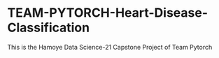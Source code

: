 # TEAM-PYTORCH-Heart-Disease-Classification
This is the Hamoye Data Science-21 Capstone Project of Team Pytorch 
